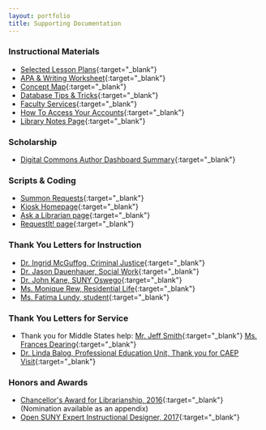 ```yaml
---
layout: portfolio
title: Supporting Documentation
---
```


### Instructional Materials
* [Selected Lesson Plans](https://drive.google.com/drive/folders/0Bw9xytWyXu-8Q2Jrbi1jSHJiTm8?usp=sharing){:target="_blank"}
* [APA & Writing Worksheet](/uploads/artifact_APAWriting.pdf){:target="_blank"}
* [Concept Map](/uploads/artifact_ConceptMap.pdf){:target="_blank"}
* [Database Tips & Tricks](/uploads/artifact_Boolean.pdf){:target="_blank"}
* [Faculty Services](/uploads/artifact_FacultyServices.pdf){:target="_blank"}
* [How To Access Your Accounts](/uploads/artifact_HowToAccess.pdf){:target="_blank"}
* [Library Notes Page](/uploads/artifact_LibraryNotes.pdf){:target="_blank"}

### Scholarship
* [Digital Commons Author Dashboard Summary](/uploads/artifact_bepress.pdf){:target="_blank"}

### Scripts & Coding
* [Summon Requests](/uploads/artifact_sRequest.txt){:target="_blank"}
* [Kiosk Homepage](/uploads/artifact_kiosk.txt){:target="_blank"}
* [Ask a Librarian page](/uploads/artifact_ask.txt){:target="_blank"}
* [RequestIt! page](/uploads/artifact_openurl.txt){:target="_blank"}

### Thank You Letters for Instruction
* [Dr. Ingrid McGuffog, Criminal Justice](/uploads/thanks_McGuffog.pdf){:target="_blank"}
* [Dr. Jason Dauenhauer, Social Work](/uploads/thanks_Dauenhauer.pdf){:target="_blank"}
* [Dr. John Kane, SUNY Oswego](/uploads/thanks_Kane.pdf){:target="_blank"}
* [Ms. Monique Rew, Residential Life](/uploads/thanks_Rew.pdf){:target="_blank"}
* [Ms. Fatima Lundy, student](/uploads/thanks_Lundy.pdf){:target="_blank"} 

### Thank You Letters for Service
* Thank you for Middle States help: [Mr. Jeff Smith](/uploads/thanks_SmithMS.pdf){:target="_blank"} [Ms. Frances Dearing](/uploads/thanks_Dearing.pdf){:target="_blank"}
* [Dr. Linda Balog, Professional Education Unit, Thank you for CAEP Visit](/uploads/thanks_Balog.pdf){:target="_blank"}

### Honors and Awards
* [Chancellor's Award for Librarianship, 2016](/uploads/artifact_ChancellorsAward.pdf){:target="_blank"} (Nomination available as an appendix)
* [Open SUNY Expert Instructional Designer, 2017](/uploads/artifact_opensunyEID.pdf){:target="_blank"}